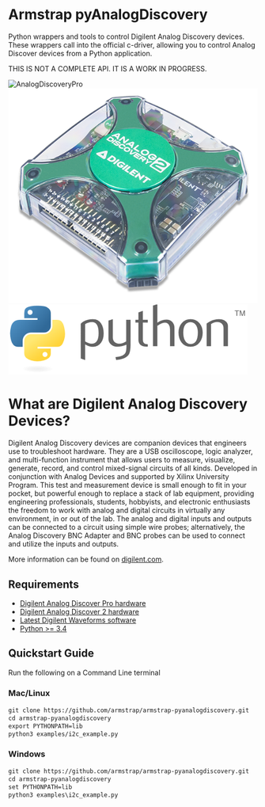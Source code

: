 # Armstrap pyAnalogDiscovery
Python wrappers and tools to control Digilent Analog Discovery devices.  These wrappers call into the official c-driver, allowing you to control Analog Discover devices from a Python application.

THIS IS NOT A COMPLETE API.  IT IS A WORK IN PROGRESS.

![AnalogDiscoveryPro](https://github.com/armstrap/armstrap-pyanalogdiscovery2/raw/master/images/digilent-analog-discovery-pro.png)
![AnalogDiscovery2](https://github.com/armstrap/armstrap-pyanalogdiscovery2/raw/master/images/digilent-analog-discovery-2.png)
![Python](https://github.com/armstrap/armstrap-pyanalogdiscovery2/raw/master/images/python-logo-and-wordmark.png)

# What are Digilent Analog Discovery Devices?

Digilent Analog Discovery devices are companion devices that engineers use to troubleshoot hardware.  They are a USB oscilloscope, logic analyzer, and multi-function instrument that allows users to measure, visualize, generate, record, and control mixed-signal circuits of all kinds. Developed in conjunction with Analog Devices and supported by Xilinx University Program. This test and measurement device is small enough to fit in your pocket, but powerful enough to replace a stack of lab equipment, providing engineering professionals, students, hobbyists, and electronic enthusiasts the freedom to work with analog and digital circuits in virtually any environment, in or out of the lab. The analog and digital inputs and outputs can be connected to a circuit using simple wire probes; alternatively, the Analog Discovery BNC Adapter and BNC probes can be used to connect and utilize the inputs and outputs.

More information can be found on [digilent.com](https://store.digilentinc.com).

## Requirements
* [Digilent Analog Discover Pro hardware](https://store.digilentinc.com/analog-discovery-pro-3000-series-portable-high-resolution-mixed-signal-oscilloscopes/)
* [Digilent Analog Discover 2 hardware](https://store.digilentinc.com/analog-discovery-2-100msps-usb-oscilloscope-logic-analyzer-and-variable-power-supply/)
* [Latest Digilent Waveforms software](https://reference.digilentinc.com/reference/software/waveforms/waveforms-3/previous-versions)
* [Python >= 3.4](https://www.python.org/downloads/)

## Quickstart Guide

Run the following on a Command Line terminal

### Mac/Linux
```
git clone https://github.com/armstrap/armstrap-pyanalogdiscovery.git
cd armstrap-pyanalogdiscovery
export PYTHONPATH=lib
python3 examples/i2c_example.py
```

### Windows
```
git clone https://github.com/armstrap/armstrap-pyanalogdiscovery.git
cd armstrap-pyanalogdiscovery
set PYTHONPATH=lib
python3 examples\i2c_example.py
```
